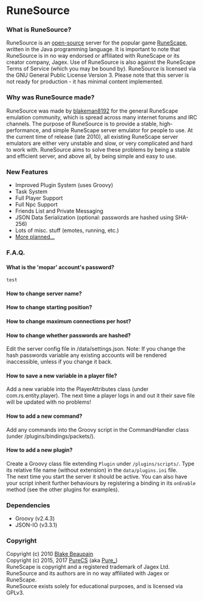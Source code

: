 RuneSource
=======================

### What is RuneSource?
RuneSource is an [open-source](http://www.opensource.org/) server for the popular game [RuneScape](https://runescape.com),
written in the Java programming language.
It is important to note that RuneSource is in no way endorsed or affiliated with RuneScape or its creator company,
Jagex. Use of RuneSource is also against the RuneScape Terms of Service (which you may be bound by).
RuneSource is licensed via the GNU General Public License Version 3.
Please note that this server is not ready for production - it has minimal content implemented.

### Why was RuneSource made?
RuneSource was made by [blakeman8192](https://github.com/blakeman8192) for the general RuneScape emulation community,
which is spread across many internet forums and IRC channels.
The purpose of RuneSource is to provide a stable, high-performance, and simple RuneScape server emulator for people to
use.
At the current time of release (late 2010), all existing RuneScape server emulators are either very unstable and slow,
or very complicated and hard to work with.
RuneSource aims to solve these problems by being a stable and efficient server, and above all, by being simple and
easy to use.

### New Features
* Improved Plugin System (uses Groovy)
* Task System
* Full Player Support
* Full Npc Support
* Friends List and Private Messaging
* JSON Data Serialization (optional: passwords are hashed using SHA-256)
* Lots of misc. stuff (emotes, running, etc.)
* [More planned...](https://github.com/PureCS/runesource/issues)

### F.A.Q.
#### What is the 'mopar' account's password?
`test`

#### How to change server name?
#### How to change starting position?
#### How to change maximum connections per host?
#### How to change whether passwords are hashed?
Edit the server config file in /data/settings.json.
Note: If you change the hash passwords variable any existing accounts will be rendered inaccessible, unless if you change it back.

#### How to save a new variable in a player file?
Add a new variable into the PlayerAttributes class (under com.rs.entity.player).
The next time a player logs in and out it their save file will be updated with no problems!

#### How to add a new command?
Add any commands into the Groovy script in the CommandHandler class (under /plugins/bindings/packets/).

#### How to add a new plugin?
Create a Groovy class file extending `Plugin` under `/plugins/scripts/`.
Type its relative file name (without extension) in the `data/plugins.ini` file.  
The next time you start the server it should be active.
You can also have your script inherit further behaviours by registering a binding in its `onEnable` method (see the other plugins for examples).

### Dependencies
* Groovy (v2.4.3)
* JSON-IO (v3.3.1)

### Copyright
Copyright (c) 2010  [Blake Beaupain](https://github.com/blakeman8192)  
Copyright (c) 2015, 2017  [PureCS](https://github.com/purecs) (aka [Pure_](https://www.moparscape.org/smf/index.php?action=profile;u=350406))  
RuneScape is copyright and a registered trademark of Jagex Ltd.  
RuneSource and its authors are in no way affiliated with Jagex or RuneScape.  
RuneSource exists solely for educational purposes, and is licensed via GPLv3.
